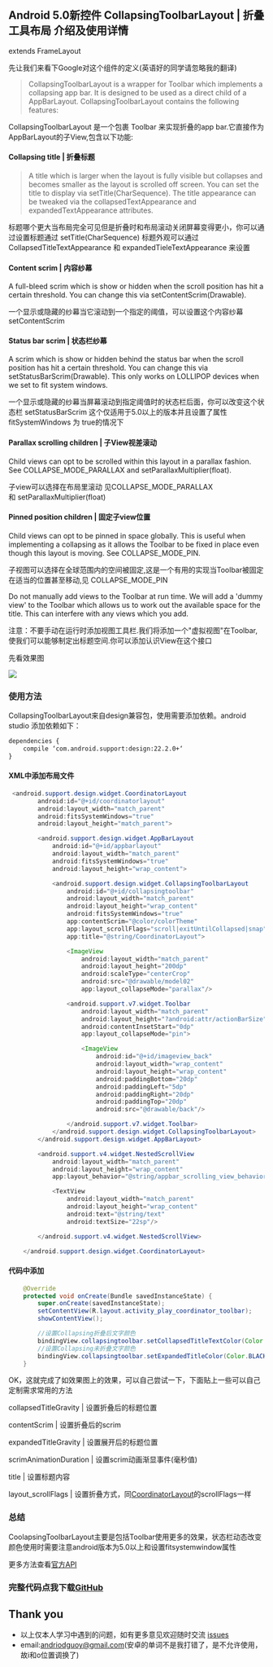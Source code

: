 ## Android 5.0新控件 CollapsingToolbarLayout | 折叠工具布局 介绍及使用详情

extends FrameLayout

先让我们来看下Google对这个组件的定义(英语好的同学请忽略我的翻译)

> CollapsingToolbarLayout is a wrapper for Toolbar which implements a collapsing app bar. It is designed to be used as a direct child of a AppBarLayout. 
CollapsingToolbarLayout contains the following features:

CollapsingToolbarLayout 是一个包裹 Toolbar 来实现折叠的app bar.它直接作为AppBarLayout的子View,包含以下功能:

#### Collapsing title | 折叠标题
> A title which is larger when the layout is fully visible but collapses and becomes smaller as the layout is scrolled off screen. You can set the title to display via setTitle(CharSequence). 
The title appearance can be tweaked via the collapsedTextAppearance and expandedTextAppearance attributes.

标题哪个更大当布局完全可见但是折叠时和布局滚动关闭屏幕变得更小，你可以通过设置标题通过 setTitle(CharSequence)
标题外观可以通过 CollapsedTitleTextAppearance 和 expandedTieleTextAppearance 来设置

#### Content scrim | 内容纱幕
A full-bleed scrim which is show or hidden when the scroll position has hit a certain threshold. You can change this via setContentScrim(Drawable).

一个显示或隐藏的纱幕当它滚动到一个指定的阈值，可以设置这个内容纱幕 setContentScrim

#### Status bar scrim | 状态栏纱幕
A scrim which is show or hidden behind the status bar when the scroll position has hit a certain threshold. You can change this via setStatusBarScrim(Drawable). 
This only works on LOLLIPOP devices when we set to fit system windows.

一个显示或隐藏的纱幕当屏幕滚动到指定阈值时的状态栏后面，你可以改变这个状态栏 setStatusBarScrim
这个仅适用于5.0以上的版本并且设置了属性fitSystemWindows 为 true的情况下

#### Parallax scrolling children | 子View视差滚动
Child views can opt to be scrolled within this layout in a parallax fashion. See COLLAPSE_MODE_PARALLAX and setParallaxMultiplier(float).

子view可以选择在布局里滚动 见COLLAPSE_MODE_PARALLAX 和 setParallaxMultiplier(float)

#### Pinned position children | 固定子view位置
Child views can opt to be pinned in space globally. This is useful when implementing a collapsing as it allows the Toolbar to be fixed in place even though this layout is moving. 
See COLLAPSE_MODE_PIN.

子视图可以选择在全球范围内的空间被固定,这是一个有用的实现当Toolbar被固定在适当的位置甚至移动,见 COLLAPSE_MODE_PIN

Do not manually add views to the Toolbar at run time. We will add a 'dummy view' to the Toolbar which allows us to work out the available space for the title. 
This can interfere with any views which you add.

注意：不要手动在运行时添加视图工具栏.我们将添加一个"虚拟视图"在Toolbar,使我们可以能够制定出标题空间.你可以添加认识View在这个接口

先看效果图

![](https://github.com/CoderGuoy/AndroidNote/blob/master/screenshots/Coordinatorlayout00.gif)

### 使用方法
CollapsingToolbarLayout来自design兼容包，使用需要添加依赖。android studio 添加依赖如下：
```xml
dependencies {
    compile ‘com.android.support:design:22.2.0+‘
}
```

####  XML中添加布局文件
```java
 <android.support.design.widget.CoordinatorLayout
        android:id="@+id/coordinatorlayout"
        android:layout_width="match_parent"
        android:fitsSystemWindows="true"
        android:layout_height="match_parent">

        <android.support.design.widget.AppBarLayout
            android:id="@+id/appbarlayout"
            android:layout_width="match_parent"
            android:fitsSystemWindows="true"
            android:layout_height="wrap_content">

            <android.support.design.widget.CollapsingToolbarLayout
                android:id="@+id/collapsingtoolbar"
                android:layout_width="match_parent"
                android:layout_height="wrap_content"
                android:fitsSystemWindows="true"
                app:contentScrim="@color/colorTheme"
                app:layout_scrollFlags="scroll|exitUntilCollapsed|snap"
                app:title="@string/CoordinatorLayout">

                <ImageView
                    android:layout_width="match_parent"
                    android:layout_height="200dp"
                    android:scaleType="centerCrop"
                    android:src="@drawable/model02"
                    app:layout_collapseMode="parallax"/>

                <android.support.v7.widget.Toolbar
                    android:layout_width="match_parent"
                    android:layout_height="?android:attr/actionBarSize"
                    android:contentInsetStart="0dp"
                    app:layout_collapseMode="pin">

                    <ImageView
                        android:id="@+id/imageview_back"
                        android:layout_width="wrap_content"
                        android:layout_height="wrap_content"
                        android:paddingBottom="20dp"
                        android:paddingLeft="5dp"
                        android:paddingRight="20dp"
                        android:paddingTop="20dp"
                        android:src="@drawable/back"/>

                </android.support.v7.widget.Toolbar>
            </android.support.design.widget.CollapsingToolbarLayout>
        </android.support.design.widget.AppBarLayout>

        <android.support.v4.widget.NestedScrollView
            android:layout_width="match_parent"
            android:layout_height="wrap_content"
            app:layout_behavior="@string/appbar_scrolling_view_behavior">

            <TextView
                android:layout_width="match_parent"
                android:layout_height="wrap_content"
                android:text="@string/text"
                android:textSize="22sp"/>

        </android.support.v4.widget.NestedScrollView>

    </android.support.design.widget.CoordinatorLayout>
```

#### 代码中添加
```java
    @Override
    protected void onCreate(Bundle savedInstanceState) {
        super.onCreate(savedInstanceState);
        setContentView(R.layout.activity_play_coordinator_toolbar);
        showContentView();

        //设置Collapsing折叠后文字颜色
        bindingView.collapsingtoolbar.setCollapsedTitleTextColor(Color.WHITE);
        //设置Collapsing未折叠文字颜色
        bindingView.collapsingtoolbar.setExpandedTitleColor(Color.BLACK);
    }
```

OK，这就完成了如效果图上的效果，可以自己尝试一下，下面贴上一些可以自己定制需求常用的方法

collapsedTitleGravity | 设置折叠后的标题位置

contentScrim | 设置折叠后的scrim

expandedTitleGravity | 设置展开后的标题位置

scrimAnimationDuration | 设置scrim动画渐显事件(毫秒值)

title | 设置标题内容 

layout_scrollFlags | 设置折叠方式，同[CoordinatorLayout]()的scrollFlags一样

### 总结

CoolapsingToolbarLayout主要是包括Toolbar使用更多的效果，状态栏动态改变颜色使用时需要注意android版本为5.0以上和设置fitsystemwindow属性

更多方法查看[官方API](https://developer.android.com/reference/android/support/design/widget/CollapsingToolbarLayout.html)

### 完整代码点我下载[GitHub](https://github.com/CoderGuoy/Coder)

## Thank you

- 以上仅本人学习中遇到的问题，如有更多意见欢迎随时交流 [issues](https://github.com/CoderGuoy/MetalDesign/issues/1)
- email:andriodguoy@gmail.com(安卓的单词不是我打错了，是不允许使用，故i和o位置调换了)
